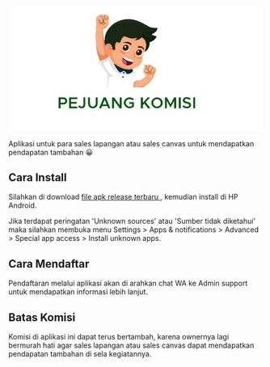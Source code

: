 <p align="center">
  <img src="res/logo.png" alt="Pejuang Komisi"><br>
</p>


Aplikasi untuk para sales lapangan atau sales canvas untuk mendapatkan pendapatan tambahan 😀

## Cara Install

Silahkan di download <a href='https://github.com/edomomodo/pejuangkomisiupdater/releases' target='_blank'> file apk release terbaru </a>, kemudian install di HP Android.

Jika terdapat peringatan 'Unknown sources' atau 'Sumber tidak diketahui'
maka silahkan membuka menu Settings > Apps & notifications > Advanced > Special app access > Install unknown apps.

## Cara Mendaftar

Pendaftaran melalui aplikasi akan di arahkan chat WA ke Admin support untuk mendapatkan informasi lebih lanjut.

## Batas Komisi

Komisi di aplikasi ini dapat terus bertambah, karena ownernya lagi bermurah hati agar sales lapangan atau sales canvas
dapat mendapatkan pendapatan tambahan di sela kegiatannya.